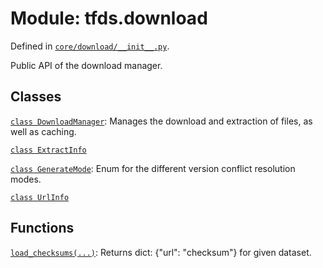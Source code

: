 <div itemscope itemtype="http://developers.google.com/ReferenceObject">
<meta itemprop="name" content="tfds.download" />
<meta itemprop="path" content="Stable" />
</div>

# Module: tfds.download



Defined in [`core/download/__init__.py`](https://github.com/tensorflow/datasets/tree/master/tensorflow_datasets/core/download/__init__.py).

Public API of the download manager.

## Classes

[`class DownloadManager`](../tfds/download/DownloadManager.md): Manages the download and extraction of files, as well as caching.

[`class ExtractInfo`](../tfds/download/ExtractInfo.md)

[`class GenerateMode`](../tfds/download/GenerateMode.md): Enum for the different version conflict resolution modes.

[`class UrlInfo`](../tfds/download/UrlInfo.md)

## Functions

[`load_checksums(...)`](../tfds/download/load_checksums.md): Returns dict: {"url": "checksum"} for given dataset.

